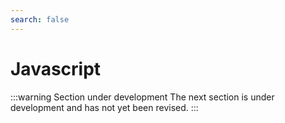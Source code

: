 ```yaml
---
search: false
---
```


# Javascript

:::warning Section under development
The next section is under development and has not yet been revised.
:::